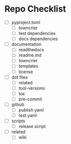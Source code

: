 
# Repo Checklist


- [ ] pyproject.toml
    - [ ] towncrier
    - [ ] test dependencies
    - [ ] docs dependencies
- [ ] documentation
    - [ ] readthedocs
    - [ ] readme.md
    - [ ] towncrier
    - [ ] templates
    - [ ] license
- [ ] dot files
    - [ ] related
    - [ ] tool-versions
    - [ ] tox
    - [ ] pre-commit
- [ ] github
    - [ ] publish yaml
    - [ ] test yaml
- [ ] scripts
    - [ ] release script
- [ ] related
    - [ ] wiki
